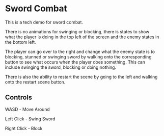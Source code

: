 # Sword Combat

This is a tech demo for sword combat.

There is no animations for swinging or blocking, there is states to show what the player is doing in the top left of the screen and the enemy states in the bottom left.

The player can go over to the right and change what the enemy state is to blocking, stunned or swinging sword by walking onto the corresponding button to see what occurs when the player does something. This can include swinging the sword, blocking or doing nothing.

There is also the ability to restart the scene by going to the left and walking onto the restart scene button.

## Controls
WASD - Move Around

Left Click - Swing Sword

Right Click - Block